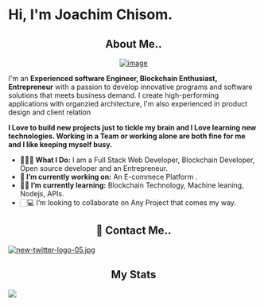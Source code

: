    # Hi, I'm Joachim Chisom. 
  <h2 align="center"> About Me..</h2>
  
  <p align="center"><a href='https://postimages.org/' target='_blank'><img src='https://i.postimg.cc/Kc92x46t/image.jpg' border='0' alt='image'/></a></p>
 
   I'm an **Experienced software Engineer, Blockchain Enthusiast, Entrepreneur** with a passion to develop innovative programs
   and software solutions that meets business demand. I create high-performing applications with organzied architecture, I'm also experienced in product design and client relation
    
   **I Love to build new projects just to tickle my brain and I Love learning new technologies.
   Working in a Team or working alone are both fine for me and I like keeping myself busy.**
      
- **👨🏻‍💻 What I Do:** I am a Full Stack Web Developer, Blockchain Developer, Open source developer and an Entrepreneur.
- **🔭 I’m currently working on:** An  E-commece Platform .
- **👨‍🏫 I’m currently learning:** Blockchain Technology, Machine leaning, Nodejs, APIs.
-  🏻‍💻 I’m looking to collaborate on Any Project that comes my way.

  <h2 align="center">💬 Contact Me..</h2>
  
   [![new-twitter-logo-05.jpg](https://i.postimg.cc/Tw10JGYF/new-twitter-logo-05.jpg)](https://twitter.com/Joachim_Chisom) 
   
   <h2 align="center">My Stats</h2>

<img align="center"
   src="https://github-readme-stats.vercel.app/api?username=Joachimchisom1&show_icons=true&theme=tokyonight" 
/>

                                                     


